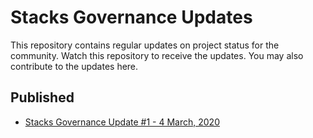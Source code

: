 # Stacks Governance Updates

This repository contains regular updates on project status for the community. Watch this repository to receive the updates. You may also contribute to the updates here.

## Published

- [Stacks Governance Update #1 - 4 March, 2020](updates/20200304-update-001.md)

